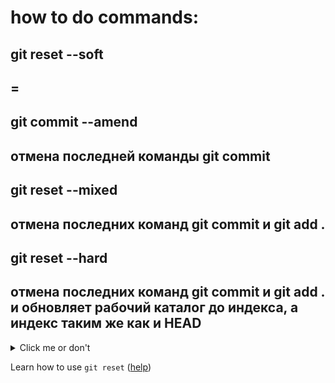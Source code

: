 # how to do commands:
## git reset --soft
## =
## git commit --amend
## отмена последней команды git commit
## 
## git reset --mixed
## отмена последних команд git commit и git add .
##
## git reset --hard
## отмена последних команд git commit и git add . и обновляет рабочий каталог до индекса, а индекс таким же как и HEAD

<details>
  <summary>Click me or don't</summary><br/>
  do you like this markdown feature? :) <br/>
  ok, but let's proceed with the tasks
</details>

Learn how to use `git reset` ([help](https://git-scm.com/book/ru/v2/%D0%98%D0%BD%D1%81%D1%82%D1%80%D1%83%D0%BC%D0%B5%D0%BD%D1%82%D1%8B-Git-%D0%A0%D0%B0%D1%81%D0%BA%D1%80%D1%8B%D1%82%D0%B8%D0%B5-%D1%82%D0%B0%D0%B9%D0%BD-reset))


